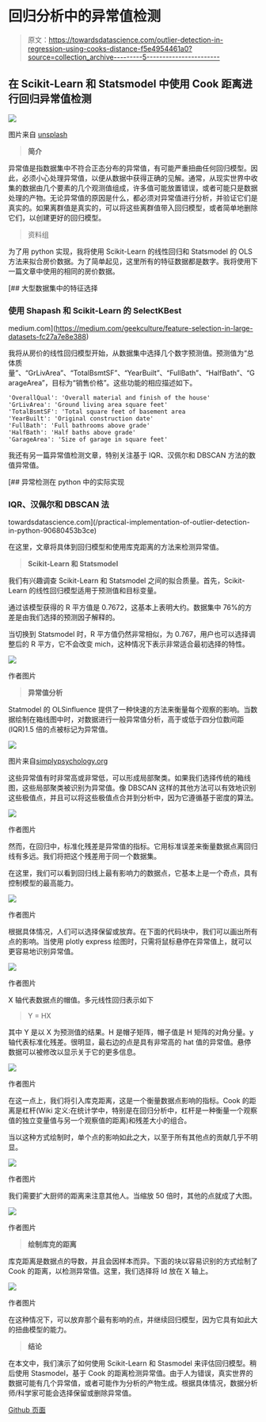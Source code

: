 # 回归分析中的异常值检测

> 原文：<https://towardsdatascience.com/outlier-detection-in-regression-using-cooks-distance-f5e4954461a0?source=collection_archive---------5----------------------->

## 在 Scikit-Learn 和 Statsmodel 中使用 Cook 距离进行回归异常值检测

![](img/c572dd723005faadef605a96457d97e5.png)

图片来自 [unsplash](https://unsplash.com/photos/vHnVew5foFU)

> **简介**

异常值是指数据集中不符合正态分布的异常值，有可能严重扭曲任何回归模型。因此，必须小心处理异常值，以便从数据中获得正确的见解。通常，从现实世界中收集的数据由几个要素的几个观测值组成，许多值可能放置错误，或者可能只是数据处理的产物。无论异常值的原因是什么，都必须对异常值进行分析，并验证它们是真实的。如果离群值是真实的，可以将这些离群值带入回归模型，或者简单地删除它们，以创建更好的回归模型。

> 资料组

为了用 python 实现，我将使用 Scikit-Learn 的线性回归和 Statsmodel 的 OLS 方法来拟合房价数据。为了简单起见，这里所有的特征数据都是数字。我将使用下一篇文章中使用的相同的房价数据。

[](https://medium.com/geekculture/feature-selection-in-large-datasets-fc27a7e8e388) [## 大型数据集中的特征选择

### 使用 Shapash 和 Scikit-Learn 的 SelectKBest

medium.com](https://medium.com/geekculture/feature-selection-in-large-datasets-fc27a7e8e388) 

我将从房价的线性回归模型开始，从数据集中选择几个数字预测值。预测值为“总体质量”、“GrLivArea”、“TotalBsmtSF”、“YearBuilt”、“FullBath”、“HalfBath”、“GarageArea”，目标为“销售价格”。这些功能的相应描述如下。

```
'OverallQual': 'Overall material and finish of the house'
'GrLivArea': 'Ground living area square feet'
'TotalBsmtSF': 'Total square feet of basement area
'YearBuilt': 'Original construction date'
'FullBath': 'Full bathrooms above grade'
'HalfBath': 'Half baths above grade'
'GarageArea': 'Size of garage in square feet' 
```

我还有另一篇异常值检测文章，特别关注基于 IQR、汉佩尔和 DBSCAN 方法的数值异常值。

[](/practical-implementation-of-outlier-detection-in-python-90680453b3ce) [## 异常检测在 python 中的实际实现

### IQR、汉佩尔和 DBSCAN 法

towardsdatascience.com](/practical-implementation-of-outlier-detection-in-python-90680453b3ce) 

在这里，文章将具体到回归模型和使用库克距离的方法来检测异常值。

> **Scikit-Learn 和 Statsmodel**

我们有兴趣调查 Scikit-Learn 和 Statsmodel 之间的拟合质量。首先，Scikit-Learn 的线性回归模型适用于预测值和目标变量。

通过该模型获得的 R 平方值是 0.7672，这基本上表明大约。数据集中 76%的方差是由我们选择的预测因子解释的。

当切换到 Statsmodel 时，R 平方值仍然非常相似，为 0.767，用户也可以选择调整后的 R 平方，它不会改变 mich，这种情况下表示非常适合最初选择的特性。

![](img/c17115ef51f960de4005ccc790552da7.png)

作者图片

> **异常值分析**

Statmodel 的 OLSinfluence 提供了一种快速的方法来衡量每个观察的影响。当数据绘制在箱线图中时，对数据进行一般异常值分析，高于或低于四分位数间距(IQR)1.5 倍的点被标记为异常值。

![](img/c9224524bcf35e81c4a37b5f4bfe4093.png)

图片来自[simplypsychology.org](https://www.simplypsychology.org/boxplots.html)

这些异常值有时非常高或非常低，可以形成局部聚类。如果我们选择传统的箱线图，这些局部聚类被识别为异常值。像 DBSCAN 这样的其他方法可以有效地识别这些极值点，并且可以将这些极值点合并到分析中，因为它遵循基于密度的算法。

![](img/6a9fbd73831a47435f1343961ae46122.png)

作者图片

然而，在回归中，标准化残差是异常值的指标。它用标准误差来衡量数据点离回归线有多远。我们将把这个残差用于同一个数据集。

在这里，我们可以看到回归线上最有影响力的数据点，它基本上是一个奇点，具有控制模型的最高能力。

![](img/350ecc69c65b3ccc5e1adce365221751.png)

作者图片

根据具体情况，人们可以选择保留或放弃。在下面的代码块中，我们可以画出所有点的影响。当使用 plotly express 绘图时，只需将鼠标悬停在异常值上，就可以更容易地识别异常值。

![](img/b79cf9b3fa81a6a6f3d0cd01c0720962.png)

作者图片

X 轴代表数据点的帽值。多元线性回归表示如下

> Y = HX

其中 Y 是以 X 为预测值的结果。H 是帽子矩阵，帽子值是 H 矩阵的对角分量。y 轴代表标准化残差。很明显，最右边的点是具有非常高的 hat 值的异常值。悬停数据可以被修改以显示关于它的更多信息。

![](img/4403cc44625c08e16d2fc6b5e4282829.png)

作者图片

在这一点上，我们将引入库克距离，这是一个衡量数据点影响的指标。Cook 的距离是杠杆(Wiki 定义:在统计学中，特别是在回归分析中，杠杆是一种衡量一个观察值的独立变量值与另一个观察值的距离)和残差大小的组合。

当以这种方式绘制时，单个点的影响如此之大，以至于所有其他点的贡献几乎不明显。

![](img/45132f2483b88f985e2c51decd2d776f.png)

作者图片

我们需要扩大厨师的距离来注意其他人。当缩放 50 倍时，其他的点就成了大图。

![](img/444e2917022feea01476caed47bd41af.png)

作者图片

> **绘制库克的距离**

库克距离是数据点的导数，并且会因样本而异。下面的块以容易识别的方式绘制了 Cook 的距离，以检测异常值。这里，我们选择将 Id 放在 X 轴上。

![](img/1675aaec39b605ca985d64e39573c0d9.png)

作者图片

在这种情况下，可以放弃那个最有影响的点，并继续回归模型，因为它具有如此大的扭曲模型的能力。

> **结论**

在本文中，我们演示了如何使用 Scikit-Learn 和 Stasmodel 来评估回归模型。稍后使用 Stasmodel，基于 Cook 的距离检测异常值。由于人为错误，真实世界的数据可能有几个异常值，或者可能作为分析的产物生成。根据具体情况，数据分析师/科学家可能会选择保留或删除异常值。

[Github 页面](https://mdsohelmahmood.github.io/2021/07/21/Cook's-Distance.html)